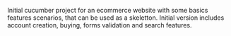 Initial cucumber project for an ecommerce website with some basics features scenarios, that can be used as a skeletton.
Initial version includes account creation, buying, forms validation and search features. 
